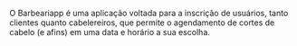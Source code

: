 O Barbeariapp é uma aplicação voltada para a inscrição de usuários, tanto clientes quanto cabelereiros, que permite o agendamento de cortes de cabelo (e afins) em uma data e horário a sua escolha.
